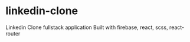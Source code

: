 # linkedin-clone
Linkedin Clone fullstack application
Built with firebase, react, scss, react-router
